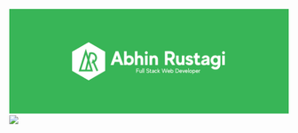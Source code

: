 ![Abhin Rustagi](banner.jpg "Abhin Rustagi")
![](https://komarev.com/ghpvc/?username=abhinrustagi&color=green&style=flat-square&label=Visits+^)
